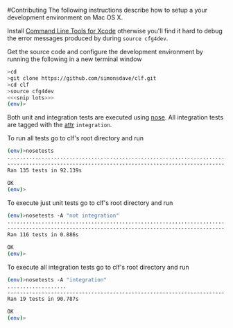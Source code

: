 #Contributing
The following instructions describe how to setup a your development environment on Mac OS X.

Install
[Command Line Tools for Xcode](https://developer.apple.com/downloads/index.action)
otherwise you'll find it hard to debug the error messages produced by
during ```source cfg4dev```.

Get the source code and configure the development environment
by running the following in a new terminal window

```bash
>cd
>git clone https://github.com/simonsdave/clf.git
>cd clf
>source cfg4dev
<<<snip lots>>>
(env)>
```

Both unit and integration tests are executed using
[nose](http://nose.readthedocs.org/en/latest/).
All integration tests are tagged with the
[attr](http://nose.readthedocs.org/en/latest/plugins/attrib.html) ```integration```.

To run all tests go to clf's root directory and run

```bash
(env)>nosetests
.......................................................................................................................................
----------------------------------------------------------------------
Ran 135 tests in 92.139s

OK
(env)>
```

To execute just unit tests go to clf's root directory and run

```bash
(env)>nosetests -A "not integration"
....................................................................................................................
----------------------------------------------------------------------
Ran 116 tests in 0.886s

OK
(env)>
```

To execute all integration tests go to clf's root directory and run

```bash
(env)>nosetests -A "integration"
...................
----------------------------------------------------------------------
Ran 19 tests in 90.787s

OK
(env)>
```
